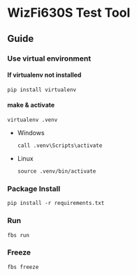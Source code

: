 # WizFi630S Test Tool

## Guide

### Use virtual environment

#### If virtualenv not installed

```
pip install virtualenv
```

#### make & activate

```
virtualenv .venv
```

* Windows

  ```
  call .venv\Scripts\activate
  ```

* Linux

  ```
  source .venv/bin/activate
  ```

### Package Install

```
pip install -r requirements.txt
```

### Run

```
fbs run
```

### Freeze

```
fbs freeze
```